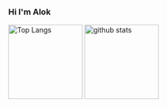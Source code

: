 ### Hi I'm Alok

<p align="left"> 
  <img alt="Top Langs" height="150px" src="https://github-readme-stats.vercel.app/api/top-langs/?username=alok0814&layout=compact&show_icons=true&theme=dark" />
  <img alt="github stats" height="150px" src="https://github-readme-stats.vercel.app/api?username=alok0814&theme=dark&show_icons=ture" />
</p>


